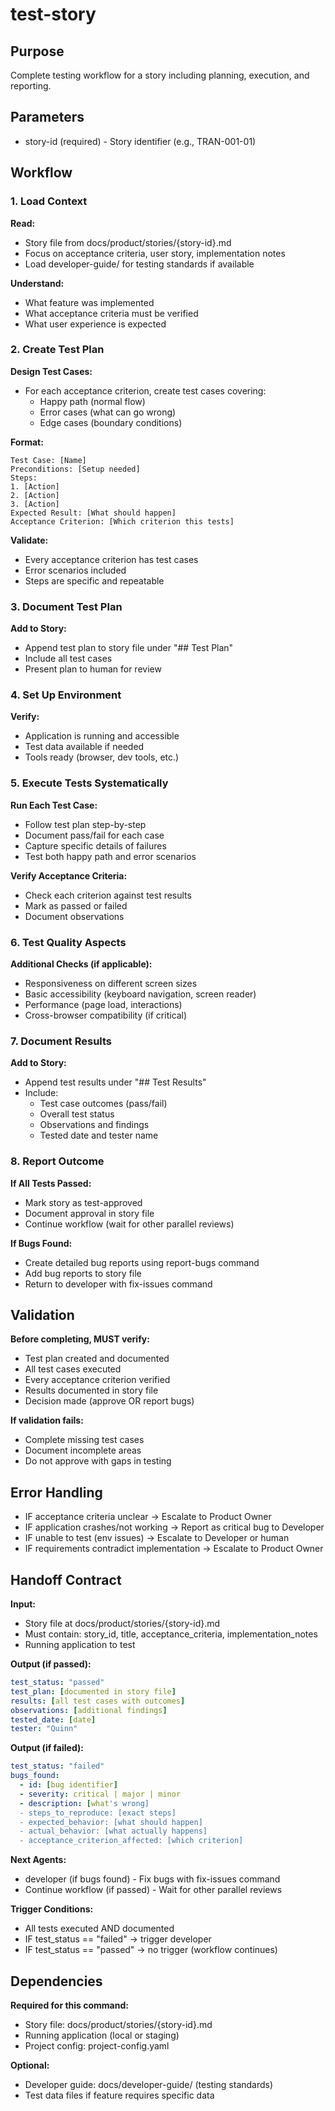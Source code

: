 # test-story

## Purpose
Complete testing workflow for a story including planning, execution, and reporting.

## Parameters
- story-id (required) - Story identifier (e.g., TRAN-001-01)

## Workflow

### 1. Load Context

**Read:**
- Story file from docs/product/stories/{story-id}.md
- Focus on acceptance criteria, user story, implementation notes
- Load developer-guide/ for testing standards if available

**Understand:**
- What feature was implemented
- What acceptance criteria must be verified
- What user experience is expected

### 2. Create Test Plan

**Design Test Cases:**
- For each acceptance criterion, create test cases covering:
  - Happy path (normal flow)
  - Error cases (what can go wrong)
  - Edge cases (boundary conditions)

**Format:**
```
Test Case: [Name]
Preconditions: [Setup needed]
Steps:
1. [Action]
2. [Action]
3. [Action]
Expected Result: [What should happen]
Acceptance Criterion: [Which criterion this tests]
```

**Validate:**
- Every acceptance criterion has test cases
- Error scenarios included
- Steps are specific and repeatable

### 3. Document Test Plan

**Add to Story:**
- Append test plan to story file under "## Test Plan"
- Include all test cases
- Present plan to human for review

### 4. Set Up Environment

**Verify:**
- Application is running and accessible
- Test data available if needed
- Tools ready (browser, dev tools, etc.)

### 5. Execute Tests Systematically

**Run Each Test Case:**
- Follow test plan step-by-step
- Document pass/fail for each case
- Capture specific details of failures
- Test both happy path and error scenarios

**Verify Acceptance Criteria:**
- Check each criterion against test results
- Mark as passed or failed
- Document observations

### 6. Test Quality Aspects

**Additional Checks (if applicable):**
- Responsiveness on different screen sizes
- Basic accessibility (keyboard navigation, screen reader)
- Performance (page load, interactions)
- Cross-browser compatibility (if critical)

### 7. Document Results

**Add to Story:**
- Append test results under "## Test Results"
- Include:
  - Test case outcomes (pass/fail)
  - Overall test status
  - Observations and findings
  - Tested date and tester name

### 8. Report Outcome

**If All Tests Passed:**
- Mark story as test-approved
- Document approval in story file
- Continue workflow (wait for other parallel reviews)

**If Bugs Found:**
- Create detailed bug reports using report-bugs command
- Add bug reports to story file
- Return to developer with fix-issues command

## Validation

**Before completing, MUST verify:**
- Test plan created and documented
- All test cases executed
- Every acceptance criterion verified
- Results documented in story file
- Decision made (approve OR report bugs)

**If validation fails:**
- Complete missing test cases
- Document incomplete areas
- Do not approve with gaps in testing

## Error Handling

- IF acceptance criteria unclear → Escalate to Product Owner
- IF application crashes/not working → Report as critical bug to Developer
- IF unable to test (env issues) → Escalate to Developer or human
- IF requirements contradict implementation → Escalate to Product Owner

## Handoff Contract

**Input:**
- Story file at docs/product/stories/{story-id}.md
- Must contain: story_id, title, acceptance_criteria, implementation_notes
- Running application to test

**Output (if passed):**
```yaml
test_status: "passed"
test_plan: [documented in story file]
results: [all test cases with outcomes]
observations: [additional findings]
tested_date: [date]
tester: "Quinn"
```

**Output (if failed):**
```yaml
test_status: "failed"
bugs_found:
  - id: [bug identifier]
  - severity: critical | major | minor
  - description: [what's wrong]
  - steps_to_reproduce: [exact steps]
  - expected_behavior: [what should happen]
  - actual_behavior: [what actually happens]
  - acceptance_criterion_affected: [which criterion]
```

**Next Agents:**
- developer (if bugs found) - Fix bugs with fix-issues command
- Continue workflow (if passed) - Wait for other parallel reviews

**Trigger Conditions:**
- All tests executed AND documented
- IF test_status == "failed" → trigger developer
- IF test_status == "passed" → no trigger (workflow continues)

## Dependencies

**Required for this command:**
- Story file: docs/product/stories/{story-id}.md
- Running application (local or staging)
- Project config: project-config.yaml

**Optional:**
- Developer guide: docs/developer-guide/ (testing standards)
- Test data files if feature requires specific data
